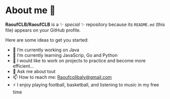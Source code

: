  # About me 👋


**RaoufCLB/RaoufCLB** is a ✨ _special_ ✨ repository because its `README.md` (this file) appears on your GitHub profile.

Here are some ideas to get you started:

- 🔭 I’m currently working on Java
- 🌱 I’m currently learning JavaScrip, Go and Python
- 👯 I would like to work on projects to practice and become more efficient...
- 💬 Ask me about tout
- 📫 How to reach me: Raoufcolibaly@gmail.com
- ⚡ I enjoy playing football, basketball, and listening to music in my free time
  
